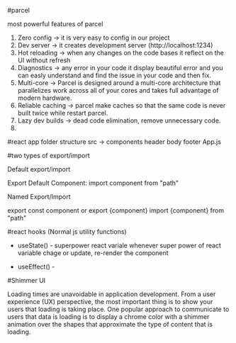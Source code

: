#parcel

most powerful features of parcel

1. Zero config -> it is very easy to config in our project
2. Dev server -> it creates development server (http://localhost:1234)
3. Hot reloading -> when any changes on the code bases it reflect on the UI without refresh
4. Diagnostics -> any error in your code it display beautiful error and you can easly understand and find the issue in your code and then fix.
5. Multi-core -> Parcel is designed around a multi-core architecture that parallelizes work across all of your cores and takes full advantage of modern hardware.
6. Reliable caching -> parcel make caches so that the same code is never built twice while restart parcel.
7. Lazy dev builds -> dead code elimination, remove unnecessary code.
8. 


#react app folder structure
  src ->
      components
        header
        body
        footer
      App.js


#two types of export/import

Default export/import

Export Default Component: 
import component from "path"

Named Export/Import

export const component or export {component}
import {component} from "path"



#react hooks
(Normal js utility functions)
- useState() - superpower react variale 
whenever super power of react variable chage or update, re-render the component

- useEffect() - 



#Shimmer UI

Loading times are unavoidable in application development. From a user experience (UX) perspective, the most important thing is to show your users that loading is taking place. One popular approach to communicate to users that data is loading is to display a chrome color with a shimmer animation over the shapes that approximate the type of content that is loading.